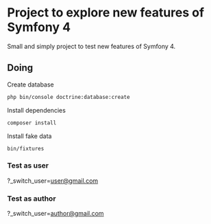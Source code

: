 # Project to explore new features of Symfony 4

Small and simply project to test new features of Symfony 4.

## Doing

Create database
```sh
php bin/console doctrine:database:create
```
Install dependencies
```sh
composer install
```
Install fake data
```
bin/fixtures
```


### Test as user
?_switch_user=user@gmail.com

### Test as author
?_switch_user=author@gmail.com

